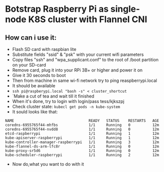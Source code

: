 # Botstrap Raspberry Pi as single-node K8S cluster with Flannel CNI

## How can i use it:
- Flash SD card with raspbian lite
- Substitute fields "ssid" & "psk" with your current wifi parameters
- Copy files "ssh" and "wpa_supplicant.conf" to the root of /boot partition on your SD-card
- Remove card, plug it into your RPi 3B+ or higher and power it on
- Give it 30 seconds to boot
- Then from machine in same wi-fi network try to ping reaspberrypi.local
- It should be available
- `ssh pi@raspberypi.local "bash -s" < cluster_shortcut`
- `Make a cut of tea and wait till it finished
- When it's done, try to login with login/pass tess/kjkszpj
- Check cluster state: `kubecl get pods -n kube-system`
- It sould looks like that:
```
NAME                                  READY   STATUS    RESTARTS   AGE
coredns-6955765f44-mhfbs              1/1     Running   0          12m
coredns-6955765f44-nvdd8              1/1     Running   0          12m
etcd-raspberrypi                      1/1     Running   1          12m
kube-apiserver-raspberrypi            1/1     Running   1          12m
kube-controller-manager-raspberrypi   1/1     Running   3          12m
kube-flannel-ds-arm-lfc8r             1/1     Running   0          12m
kube-proxy-sr5d6                      1/1     Running   0          12m
kube-scheduler-raspberrypi            1/1     Running   2          12m
```
- Now do,what you want to do with it
